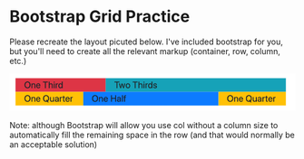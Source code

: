# Bootstrap Grid Practice

Please recreate the layout picuted below. I've included bootstrap for you, but you'll need to create all the relevant markup (container, row, column, etc.)

![](img/image.png)

Note: although Bootstrap will allow you use col without a column size to automatically fill the remaining space in the row (and that would normally be an acceptable solution)
